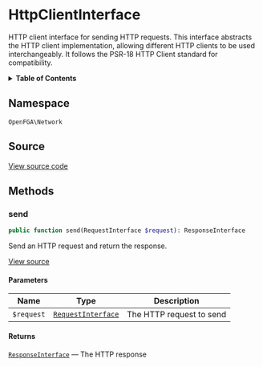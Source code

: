 # HttpClientInterface

HTTP client interface for sending HTTP requests. This interface abstracts the HTTP client implementation, allowing different HTTP clients to be used interchangeably. It follows the PSR-18 HTTP Client standard for compatibility.

<details>
<summary><strong>Table of Contents</strong></summary>

- [Namespace](#namespace)
- [Source](#source)
- [Methods](#methods)

- [`send()`](#send)

</details>

## Namespace

`OpenFGA\Network`

## Source

[View source code](https://github.com/evansims/openfga-php/blob/main/src/Network/HttpClientInterface.php)

## Methods

### send

```php
public function send(RequestInterface $request): ResponseInterface

```

Send an HTTP request and return the response.

[View source](https://github.com/evansims/openfga-php/blob/main/src/Network/HttpClientInterface.php#L28)

#### Parameters

| Name       | Type                                               | Description              |
| ---------- | -------------------------------------------------- | ------------------------ |
| `$request` | [`RequestInterface`](Requests/RequestInterface.md) | The HTTP request to send |

#### Returns

[`ResponseInterface`](Responses/ResponseInterface.md) — The HTTP response
